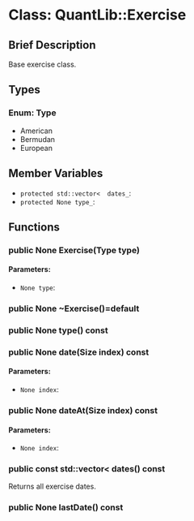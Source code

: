 # Class: QuantLib::Exercise

## Brief Description
Base exercise class. 

## Types
### Enum: Type
- American
- Bermudan
- European

## Member Variables
- `protected std::vector<  dates_`: 
- `protected None type_`: 

## Functions
### public None Exercise(Type type)

#### Parameters:
- `None type`: 

### public None ~Exercise()=default


### public None type() const


### public None date(Size index) const

#### Parameters:
- `None index`: 

### public None dateAt(Size index) const

#### Parameters:
- `None index`: 

### public const std::vector<  dates() const
Returns all exercise dates. 

### public None lastDate() const


